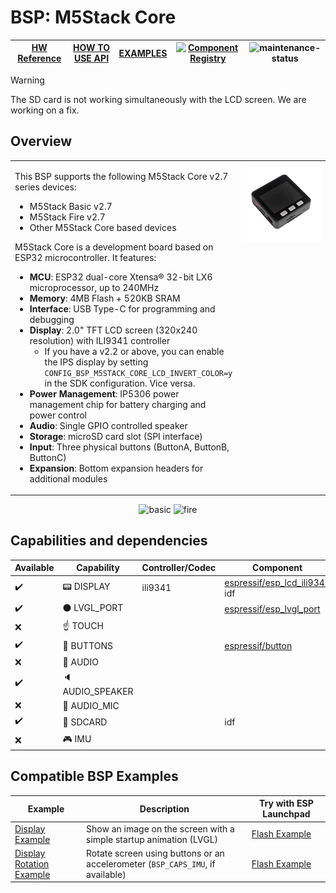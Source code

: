 # BSP: M5Stack Core

| [HW Reference](https://docs.m5stack.com/en/core/basic_v2.7) | [HOW TO USE API](API.md) | [EXAMPLES](#compatible-bsp-examples) | [![Component Registry](https://components.espressif.com/components/espressif/m5stack_core/badge.svg)](https://components.espressif.com/components/espressif/m5stack_core) | ![maintenance-status](https://img.shields.io/badge/maintenance-actively--developed-brightgreen.svg) |
| --- | --- | --- | --- | -- |

> [!WARNING]
> The SD card is not working simultaneously with the LCD screen. We are working on a fix.

## Overview

<table>
<tr><td>

This BSP supports the following M5Stack Core v2.7 series devices:
- M5Stack Basic v2.7
- M5Stack Fire v2.7
- Other M5Stack Core based devices

M5Stack Core is a development board based on ESP32 microcontroller. It features:

- **MCU**: ESP32 dual-core Xtensa® 32-bit LX6 microprocessor, up to 240MHz
- **Memory**: 4MB Flash + 520KB SRAM
- **Interface**: USB Type-C for programming and debugging
- **Display**: 2.0" TFT LCD screen (320x240 resolution) with ILI9341 controller
  - If you have a v2.2 or above, you can enable the IPS display by setting `CONFIG_BSP_M5STACK_CORE_LCD_INVERT_COLOR=y` in the SDK configuration. Vice versa.
- **Power Management**: IP5306 power management chip for battery charging and power control
- **Audio**: Single GPIO controlled speaker
- **Storage**: microSD card slot (SPI interface)
- **Input**: Three physical buttons (ButtonA, ButtonB, ButtonC)
- **Expansion**: Bottom expansion headers for additional modules

</td><td width="200" valign="top">
  <img src="doc/m5stack_core.webp">
</td></tr>
</table>

<p align="center">
<img src="https://static-cdn.m5stack.com/resource/docs/products/core/basic_v2.7/basic_v2.7_01.webp" alt="basic" width="350" height="350">
<img src="https://static-cdn.m5stack.com/resource/docs/products/core/fire_v2.7/fire_v2.6_01.webp" alt="fire" width="350" height="350">
</p>

## Capabilities and dependencies

<div align="center">
<!-- START_DEPENDENCIES -->

|     Available    |       Capability       |Controller/Codec|                                                 Component                                                |   Version  |
|------------------|------------------------|----------------|----------------------------------------------------------------------------------------------------------|------------|
|:heavy_check_mark:|     :pager: DISPLAY    |     ili9341    |[espressif/esp_lcd_ili9341](https://components.espressif.com/components/espressif/esp_lcd_ili9341)<br/>idf|^1<br/>>=5.2|
|:heavy_check_mark:|:black_circle: LVGL_PORT|                |      [espressif/esp_lvgl_port](https://components.espressif.com/components/espressif/esp_lvgl_port)      |     ^2     |
|        :x:       |    :point_up: TOUCH    |                |                                                                                                          |            |
|:heavy_check_mark:| :radio_button: BUTTONS |                |             [espressif/button](https://components.espressif.com/components/espressif/button)             |     ^4     |
|        :x:       |  :musical_note: AUDIO  |                |                                                                                                          |            |
|:heavy_check_mark:| :speaker: AUDIO_SPEAKER|                |                                                                                                          |            |
|        :x:       | :microphone: AUDIO_MIC |                |                                                                                                          |            |
|:heavy_check_mark:|  :floppy_disk: SDCARD  |                |                                                    idf                                                   |    >=5.2   |
|        :x:       |    :video_game: IMU    |                |                                                                                                          |            |

<!-- END_DEPENDENCIES -->
</div>

## Compatible BSP Examples

<div align="center">
<!-- START_EXAMPLES -->

| Example | Description | Try with ESP Launchpad |
| ------- | ----------- | ---------------------- |
| [Display Example](https://github.com/espressif/esp-bsp/tree/master/examples/display) | Show an image on the screen with a simple startup animation (LVGL) | [Flash Example](https://espressif.github.io/esp-launchpad/?flashConfigURL=https://espressif.github.io/esp-bsp/config.toml&app=display-) |
| [Display Rotation Example](https://github.com/espressif/esp-bsp/tree/master/examples/display_rotation) | Rotate screen using buttons or an accelerometer (`BSP_CAPS_IMU`, if available) | [Flash Example](https://espressif.github.io/esp-launchpad/?flashConfigURL=https://espressif.github.io/esp-bsp/config.toml&app=display_rotation-) |

<!-- END_EXAMPLES -->
</div>

<!-- START_BENCHMARK -->
<!-- END_BENCHMARK -->
